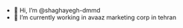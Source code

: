 - 👋 Hi, I’m @shaghayegh-dmmd
- 🌱 I’m currently working in avaaz marketing corp in tehran


<!---
shaghayegh-dmmd/shaghayegh-dmmd is a ✨ special ✨ repository because its `README.md` (this file) appears on your GitHub profile.
You can click the Preview link to take a look at your changes.
--->
